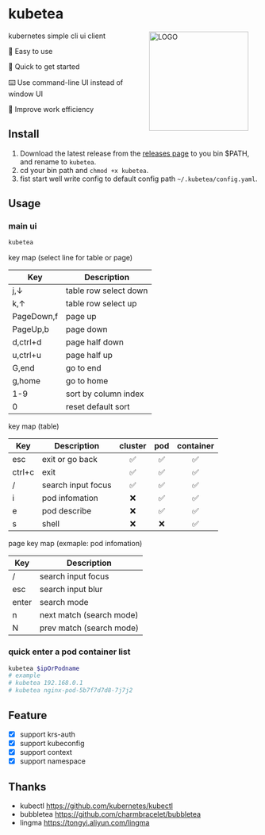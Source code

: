 # kubetea

<img src="https://github.com/flyhope/kubetea/releases/download/v0.0.8/logo.jpeg" align="right" alt="LOGO" style="width: 200px; margin-right: 20px;"> 

<p> kubernetes simple cli ui client <p>
<p> 🎈 Easy to use</p>
<p> 🚀 Quick to get started</p>
<p> ⌨️ Use command-line UI instead of window UI</p>
<p> 💫 Improve work efficiency</p>

## Install

1. Download the latest release from the [releases page](https://github.com/flyhope/kubetea/releases) to you bin $PATH, and rename to `kubetea`.
2. cd your bin path and `chmod +x kubetea`.
3. fist start well write config to default config path `~/.kubetea/config.yaml`.

## Usage

### main ui
```bash
kubetea
```

key map (select line for table or page)

| Key        | Description           | 
|------------|-----------------------|
| j,↓        | table row select down |  
| k,↑        | table row select up   |      
| PageDown,f | page up               |
| PageUp,b   | page down             |
| d,ctrl+d   | page half down        |
| u,ctrl+u   | page half up          |
| G,end      | go to end             |
| g,home     | go to home            |
| 1-9        | sort by column index  |
| 0          | reset default sort    |

key map (table)

| Key    | Description        | cluster  | pod | container |
|--------|--------------------|:--------:|:---:|:---------:|
| esc    | exit or go back    |    ✅️    | ✅️  |    ✅️     |
| ctrl+c | exit               |    ✅️    | ✅️  |    ✅️     |
| /      | search input focus |    ✅️    | ✅️  |    ✅️     |
| i      | pod infomation     |    ❌️    | ✅️  |    ✅️     |
| e      | pod describe       |    ❌️    | ✅️  |    ✅️     |
| s      | shell              |    ❌️    | ❌️  |    ✅️     |

page key map (exmaple: pod infomation)

| Key        | Description              |
|------------|--------------------------|
| /          | search input focus       |
| esc        | search input blur        |
| enter      | search mode              |
| n          | next match (search mode) |
| N          | prev match (search mode) |

### quick enter a pod container list

```bash
kubetea $ipOrPodname
# example
# kubetea 192.168.0.1
# kubetea nginx-pod-5b7f7d7d8-7j7j2
```

## Feature

- [x] support krs-auth
- [x] support kubeconfig
- [x] support context
- [x] support namespace

## Thanks

* kubectl https://github.com/kubernetes/kubectl
* bubbletea https://github.com/charmbracelet/bubbletea
* lingma https://tongyi.aliyun.com/lingma

